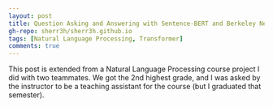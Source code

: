 ```yaml
---
layout: post
title: Question Asking and Answering with Sentence-BERT and Berkeley Neural Parser 
gh-repo: sherr3h/sherr3h.github.io
tags: [Natural Language Processing, Transformer]
comments: true
---
```


This post is extended from a Natural Language Processing course project I did with two teammates. We got the 2nd highest grade, and I was asked by the instructor to be a teaching assistant for the course (but I graduated that semester).

